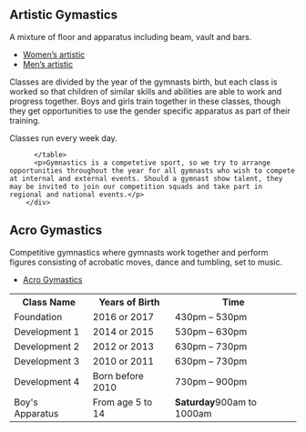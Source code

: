 <section id="classes">
    <div class="container">
        <div class="row" id="Artistic_Gymastics">
          <h2>Artistic Gymastics</h2>
          <p>A mixture of floor and apparatus including beam, vault and bars.</p>
          <ul>
            <li><a href="https://www.youtube.com/watch?v=Rr-NVhPJRJg">Women’s artistic</a></li>
            <li><a href="https://www.youtube.com/watch?v=Rr-NVhPJRJg">Men’s artistic</a></li>
          </ul>
          <p>Classes are divided by the year of the gymnasts birth, but each class is worked so that children of similar skills and abilities are able to work and progress together. Boys and girls train together in these classes, though they get opportunities to use the gender specific apparatus as part of their training.</p>
          <p>Classes run every week day.</p>
          <table class="timetable">
            <tr>
            	<th>Class Name</th>
            	<th>Years of Birth</th>
                <th>Time</th>
            </tr>
            <tr>
            	<td>Foundation</td>
            	<td>2016 or 2017</td>
                <td>430pm &ndash; 530pm</td>
            </tr>
            <tr>
            	<td>Development 1</td>
            	<td>2014 or 2015</td>
                <td>530pm &ndash; 630pm</td>
            </tr>
            <tr>
            	<td>Development 2</td>
            	<td>2012 or 2013</td>
                <td>630pm &ndash; 730pm</td>
            </tr>
            <tr>
            	<td>Development 3</td>
            	<td>2010 or 2011</td>
                <td>630pm &ndash; 730pm</td>
            </tr>
            <tr>
            	<td>Development 4</td>
            	<td>Born before 2010</td>
                <td>730pm &ndash; 900pm</td>
            </tr>
            <tr>
            	<td>Boy's Apparatus</td>
            	<td>From age 5 to 14</td>
              <td><b>Saturday</b>900am to 1000am</td>
            </tr>
            
          </table>
          <p>Gymnastics is a competetive sport, so we try to arrange opportunities throughout the year for all gymnasts who wish to compete at internal and external events. Should a gymnast show talent, they may be invited to join our competition squads and take part in regional and national events.</p>
        </div>
  <div class="row" id="Artistic_Gymastics">
		<h2>Acro Gymastics</h2>
        <p>Competitive gymnastics where gymnasts work together and perform figures consisting of acrobatic moves, dance and tumbling, set to music.</p>
    <ul>
      <li><a href="https://www.youtube.com/watch?v=dLZi7s1mJYc">Acro Gymastics</a></li>
    </ul>
  </div>
  </div>
    </section>